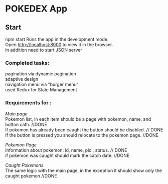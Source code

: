 # POKEDEX App

## Start

npm start
Runs the app in the development mode.\
Open [http://localhost:8000](http://localhost:8000) to view it in the browser.\
In addition need to start JSON server

### Completed tasks:

pagination via dynamic pagination\
adaptive design\
navigation menu via "burger menu"\
used Redux for State Management
### Requirements for :

_Main page_ \
Pokemon list, in each item should be a page with pokemon, name, and button cath. //DONE\
If pokemon has already been caught the button should be disabled. // DONE\
If the button is pressed you should relocate to the pokemon page. //DONE

_Pokemon Page_ \
Information about pokemon: id, name, pic., status. // DONE\
if pokemon was caught should mark the catch date. //DONE

_Caught Pokemons_ \
The same logic with the main page, in the exception it should show only the caught pokemon //DONE

